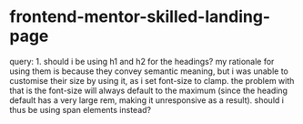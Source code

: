 # frontend-mentor-skilled-landing-page

query: 1. should i be using h1 and h2 for the headings? my rationale for using them is because they convey semantic meaning, but i was unable to customise their size by using it, as i set font-size to clamp. the problem with that is the font-size will always default to the maximum (since the heading default has a very large rem, making it unresponsive as a result). should i thus be using span elements instead?
